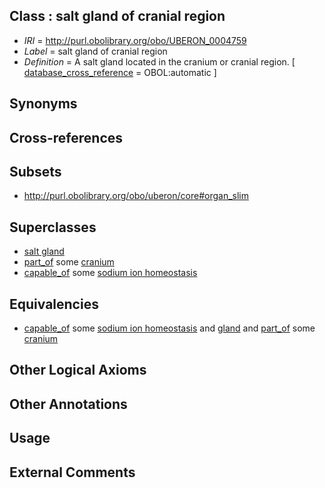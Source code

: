 
## Class : salt gland of cranial region

 * *IRI* = http://purl.obolibrary.org/obo/UBERON_0004759
 * *Label* = salt gland of cranial region
 * *Definition* = A salt gland located in the cranium or cranial region. [ [database_cross_reference](../../ef/oboInOwl#hasDbXref.md) = OBOL:automatic ]

## Synonyms


## Cross-references


## Subsets

 * http://purl.obolibrary.org/obo/uberon/core#organ_slim

## Superclasses

 * [salt gland](../../UBERON/58/UBERON_0004758.md)
 * [part_of](../../BFO/50/BFO_0000050.md) some [cranium](../../UBERON/28/UBERON_0003128.md)
 * [capable_of](../../RO/15/RO_0002215.md) some [sodium ion homeostasis](../../GO/78/GO_0055078.md)

## Equivalencies

 * [capable_of](../../RO/15/RO_0002215.md) some [sodium ion homeostasis](../../GO/78/GO_0055078.md) and [gland](../../UBERON/30/UBERON_0002530.md) and [part_of](../../BFO/50/BFO_0000050.md) some [cranium](../../UBERON/28/UBERON_0003128.md)

## Other Logical Axioms


## Other Annotations


## Usage


## External Comments

